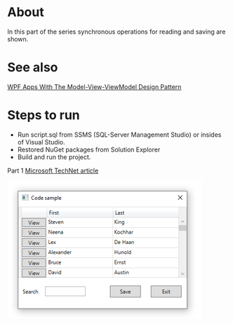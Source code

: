 # About

In this part of the series synchronous operations for reading and saving are shown.



# See also
[WPF Apps With The Model-View-ViewModel Design Pattern](https://docs.microsoft.com/en-us/archive/msdn-magazine/2009/february/patterns-wpf-apps-with-the-model-view-viewmodel-design-pattern)

# Steps to run

- Run script.sql from SSMS (SQL-Server Management Studio) or insides of Visual Studio.
- Restored NuGet packages from Solution Explorer
- Build and run the project. 

Part 1 [Microsoft TechNet article](https://social.technet.microsoft.com/wiki/contents/articles/53914.wpfentity-framework-core-primer-c.aspx)

![screenshot](assets/Grid2.png)